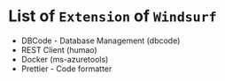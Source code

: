 # List of `Extension` of `Windsurf`

- DBCode - Database Management (dbcode)
- REST Client (humao)
- Docker (ms-azuretools)
- Prettier - Code formatter
